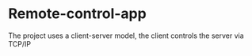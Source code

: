 # Remote-control-app
The project uses a client-server model, the client controls the server via TCP/IP
